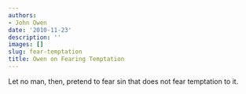 ```yaml
---
authors:
- John Owen
date: '2010-11-23'
description: ''
images: []
slug: fear-temptation
title: Owen on Fearing Temptation
---
```


Let no man, then, pretend to fear sin that does not fear temptation to it.